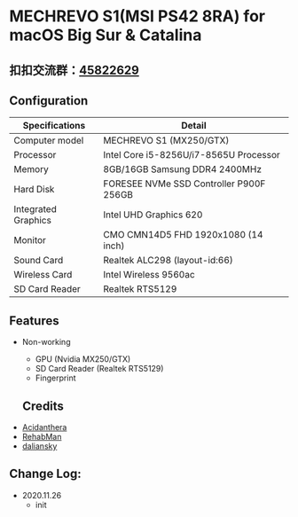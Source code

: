 # MECHREVO S1(MSI PS42 8RA) for macOS Big Sur & Catalina

## 扣扣交流群：[45822629](https://jq.qq.com/?_wv=1027&k=5F5QsbT)

## Configuration

| Specifications | Detail                                                  |
| ------------------- | -------------------------------------------|
| Computer model      | MECHREVO S1 (MX250/GTX)                    |
| Processor           | Intel Core i5-8256U/i7-8565U Processor     |
| Memory              | 8GB/16GB Samsung DDR4 2400MHz              |
| Hard Disk           | FORESEE NVMe SSD Controller P900F 256GB    |
| Integrated Graphics | Intel UHD Graphics 620                     |
| Monitor             | CMO CMN14D5 FHD 1920x1080 (14 inch)        |
| Sound Card          | Realtek ALC298 (layout-id:66)              |
| Wireless Card       | Intel Wireless 9560ac                        |
| SD Card Reader      | Realtek RTS5129                            |

## Features

* Non-working
   * GPU (Nvidia MX250/GTX)
   * SD Card Reader (Realtek RTS5129)
   * Fingerprint
   
   ## Credits

- [Acidanthera](https://github.com/acidanthera)
- [RehabMan](https://github.com/RehabMan) 
- [daliansky](https://github.com/daliansky) 

## Change Log:

- 2020.11.26
	- init

